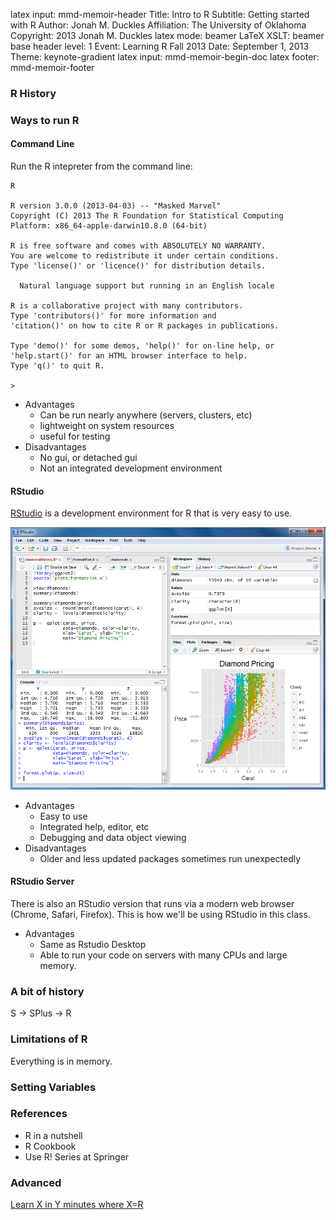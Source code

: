 latex input: mmd-memoir-header
Title: Intro to R
Subtitle: Getting started with R
Author: Jonah M. Duckles
Affiliation: The University of Oklahoma
Copyright: 2013 Jonah M. Duckles
latex mode: beamer
LaTeX XSLT: beamer
base header level: 1 
Event: Learning R Fall 2013
Date: September 1, 2013
Theme: keynote-gradient
latex input: mmd-memoir-begin-doc
latex footer: mmd-memoir-footer




### R History ###

### Ways to run R ###

#### Command Line ####
Run the R intepreter from the command line:

    R
    
    R version 3.0.0 (2013-04-03) -- "Masked Marvel"
    Copyright (C) 2013 The R Foundation for Statistical Computing
    Platform: x86_64-apple-darwin10.8.0 (64-bit)

    R is free software and comes with ABSOLUTELY NO WARRANTY.
    You are welcome to redistribute it under certain conditions.
    Type 'license()' or 'licence()' for distribution details.

      Natural language support but running in an English locale

    R is a collaborative project with many contributors.
    Type 'contributors()' for more information and
    'citation()' on how to cite R or R packages in publications.

    Type 'demo()' for some demos, 'help()' for on-line help, or
    'help.start()' for an HTML browser interface to help.
    Type 'q()' to quit R.

    >

* Advantages
    * Can be run nearly anywhere (servers, clusters, etc)
    * lightweight on system resources
    * useful for testing
* Disadvantages 
    * No gui, or detached gui
    * Not an integrated development environment

#### RStudio ####
[RStudio](http://www.rstudio.com/) is a development environment for R that is very easy to use.

![RStudio Desktop](./images/rstudio-windows.png)

* Advantages
    * Easy to use
    * Integrated help, editor, etc
    * Debugging and data object viewing
* Disadvantages
    * Older and less updated packages sometimes run unexpectedly

#### RStudio Server ####
There is also an RStudio version that runs via a modern web browser (Chrome, Safari, Firefox).  This is how we'll be using RStudio in this class. 

* Advantages
    * Same as Rstudio Desktop
    * Able to run your code on servers with many CPUs and large memory. 


### A bit of history ###
S -> SPlus -> R



### Limitations of R ###
Everything is in memory.

### Setting Variables ###


### References ###
* R in a nutshell
* R Cookbook
* Use R! Series at Springer


### Advanced ###
[Learn X in Y minutes where X=R](Lhttp://learnxinyminutes.com/docs/r) 
